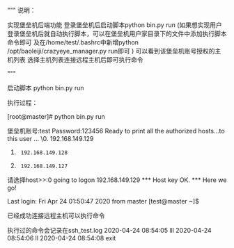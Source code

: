 """
说明：

实现堡垒机后端功能
登录堡垒机后启动脚本python bin.py  run
(如果想实现用户登录堡垒机后就自动执行脚本，可以在堡垒机用户家目录下的文件中添加执行脚本命令即可
及在/home/test/.bashrc中新增python /opt/baoleiji/crazyeye_manager.py run即可
)
可以看到该堡垒机账号授权的主机列表
选择主机列表连接远程主机后即可执行命令

"""




启动脚本
python bin.py  run

执行过程：

[root@master]# python bin.py  run   


堡垒机账号:test
Password:123456
Ready to print all the authorized hosts...to this user ...
\0.      192.168.149.129
1.      192.168.149.128
2.      192.168.149.127
请选择host>>:0
going to logon  192.168.149.129
*** Host key OK.
*** Here we go!

Last login: Fri Apr 24 01:50:47 2020 from master
[test@master ~]$

已经成功连接远程主机可以执行命令

执行过的命令会记录在ssh_test.log
2020-04-24 08:54:05   lll
2020-04-24 08:54:06   ll
2020-04-24 08:54:08   exit
